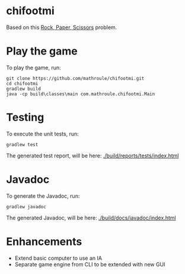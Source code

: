 # chifootmi

Based on this [Rock, Paper, Scissors](Problem.md) problem.

# Play the game

To play the game, run:

```
git clone https://github.com/mathroule/chifootmi.git
cd chifootmi
gradlew build
java -cp build\classes\main com.mathroule.chifootmi.Main
```

# Testing

To execute the unit tests, run:

```
gradlew test
```

The generated test report, will be here: [./build/reports/tests/index.html](./build/reports/tests/index.html)

# Javadoc

To generate the Javadoc, run:

```
gradlew javadoc
```

The generated Javadoc, will be here: [./build/docs/javadoc/index.html](./build/docs/javadoc/index.html)

# Enhancements

* Extend basic computer to use an IA
* Separate game engine from CLI to be extended with new GUI
